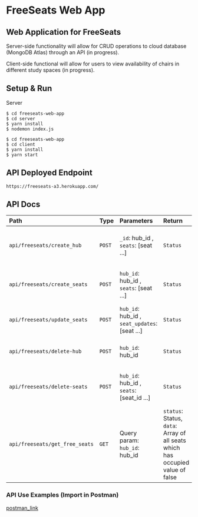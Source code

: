 # FreeSeats Web App

## Web Application for FreeSeats

Server-side functionality will allow for CRUD operations to cloud database (MongoDB Atlas) through an API (in progress).

Client-side functional will allow for users to view availability of chairs in different study spaces (in progress). 

## Setup & Run

Server
```
$ cd freeseats-web-app
$ cd server
$ yarn install
$ nodemon index.js
```

```
$ cd freeseats-web-app
$ cd client
$ yarn install
$ yarn start
```
## API Deployed Endpoint

`https://freeseats-a3.herokuapp.com/`

## API Docs

| Path | Type | Parameters | Return | Description |
| :--- | :--- | :--- | :--- | :--- |
| `api/freeseats/create_hub` | `POST` | `_id`: hub_id , `seats`: [seat ...]  | `Status` | create_hub will add a new hub to the cloud database |
| `api/freeseats/create_seats` | `POST` | `hub_id`: hub_id , `seats`: [seat ...]  | `Status` | create_seats will add a new seats to an existing hub |
| `api/freeseats/update_seats` | `POST` | `hub_id`: hub_id , `seat_updates`: [seat ...]  | `Status` | update_seats updates the status of a list of seats |
| `api/freeseats/delete-hub` | `POST` | `hub_id`: hub_id | `Status` | delete_hub will delete hub based on hub_id |
| `api/freeseats/delete-seats` | `POST` | `hub_id`: hub_id , `seats`: [seat_id ...]  | `Status` | delete_hub will delete seats from a hub based on seat_id's |
| `api/freeseats/get_free_seats` | `GET` | Query param: `hub_id`: hub_id  | `status`: Status, `data`: Array of all seats which has occupied value of false | getFreeSeats will return an array of the free seats given a hub_id as a request query parameter |

### API Use Examples (Import in Postman) 
[postman_link]()